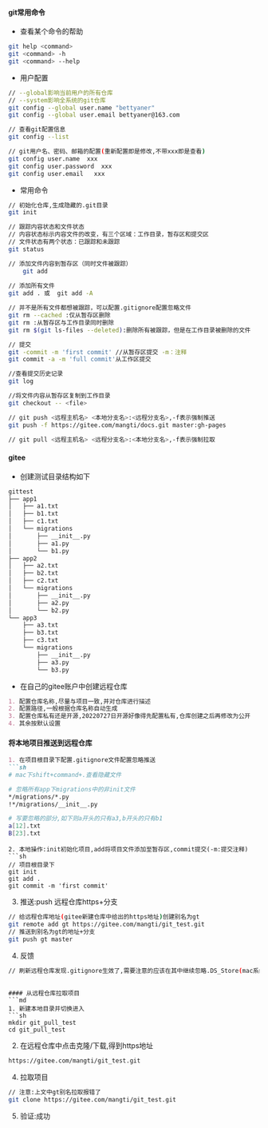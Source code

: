 #### git常用命令
- 查看某个命令的帮助
```sh
git help <command>
git <command> -h
git <command> --help
```
- 用户配置
```sh
// --global影响当前用户的所有仓库
// --system影响全系统的git仓库
git config --global user.name "bettyaner"
git config --global user.email bettyaner@163.com

// 查看git配置信息
git config --list

// git用户名、密码、邮箱的配置(重新配置即是修改,不带xxx即是查看)
git config user.name  xxx
git config user.password  xxx
git config user.email   xxx
```
- 常用命令
```sh
// 初始化仓库,生成隐藏的.git目录
git init 

// 跟踪内容状态和文件状态
// 内容状态标示内容文件的改变，有三个区域：工作目录，暂存区和提交区
// 文件状态有两个状态：已跟踪和未跟踪
git status

// 添加文件内容到暂存区（同时文件被跟踪）
	git add
	
// 添加所有文件
git add . 或  git add -A

// 并不是所有文件都想被跟踪，可以配置.gitignore配置忽略文件
git rm --cached :仅从暂存区删除
git rm :从暂存区与工作目录同时删除
git rm $(git ls-files --deleted):删除所有被跟踪，但是在工作目录被删除的文件

// 提交
git -commit -m 'first commit' //从暂存区提交 -m：注释
git commit -a -m 'full commit'从工作区提交

//查看提交历史记录
git log 

//将文件内容从暂存区复制到工作目录
git checkout -- <file> 

// git push <远程主机名> <本地分支名>:<远程分支名>,-f表示强制推送
git push -f https://gitee.com/mangti/docs.git master:gh-pages

// git pull <远程主机名> <远程分支名>:<本地分支名>,-f表示强制拉取
```
#### gitee
- 创建测试目录结构如下
```sh
gittest
├── app1
│   ├── a1.txt
│   ├── b1.txt
│   ├── c1.txt
│   └── migrations
│       ├── __init__.py
│       ├── a1.py
│       └── b1.py
├── app2
│   ├── a2.txt
│   ├── b2.txt
│   ├── c2.txt
│   └── migrations
│       ├── __init__.py
│       ├── a2.py
│       └── b2.py
└── app3
    ├── a3.txt
    ├── b3.txt
    ├── c3.txt
    └── migrations
        ├── __init__.py
        ├── a3.py
        └── b3.py
```
- 在自己的gitee账户中创建远程仓库
```md
1. 配置仓库名称,尽量与项目一致,并对仓库进行描述
2. 配置路径,一般根据仓库名称自动生成
3. 配置仓库私有还是开源,20220727日开源好像得先配置私有,仓库创建之后再修改为公开
4. 其余按默认设置
```
#### 将本地项目推送到远程仓库
```md
1. 在项目根目录下配置.gitignore文件配置忽略推送
```sh
# mac下shift+command+.查看隐藏文件

# 忽略所有app下migrations中的非init文件
*/migrations/*.py
!*/migrations/__init__.py

# 写要忽略的部分,如下则a开头的只有a3,b开头的只有b1
a[12].txt
B[23].txt
```
```
2. 本地操作:init初始化项目,add将项目文件添加至暂存区,commit提交(-m:提交注释)
```sh
// 项目根目录下
git init
git add .
git commit -m 'first commit'
```
3. 推送:push 远程仓库https+分支
```sh
// 给远程仓库地址(gitee新建仓库中给出的https地址)创建别名为gt
git remote add gt https://gitee.com/mangti/git_test.git
// 推送到别名为gt的地址+分支
git push gt master
```
4. 反馈
```sh
// 刷新远程仓库发现.gitignore生效了,需要注意的应该在其中继续忽略.DS_Store(mac系统生成的隐藏文件)
```
```

#### 从远程仓库拉取项目
```md
1. 新建本地目录并切换进入
```sh
mkdir git_pull_test
cd git_pull_test
```
2. 在远程仓库中点击克隆/下载,得到https地址
```sh
https://gitee.com/mangti/git_test.git
```
4. 拉取项目
```sh
// 注意:上文中gt别名拉取报错了
git clone https://gitee.com/mangti/git_test.git
```
5. 验证:成功
```











































